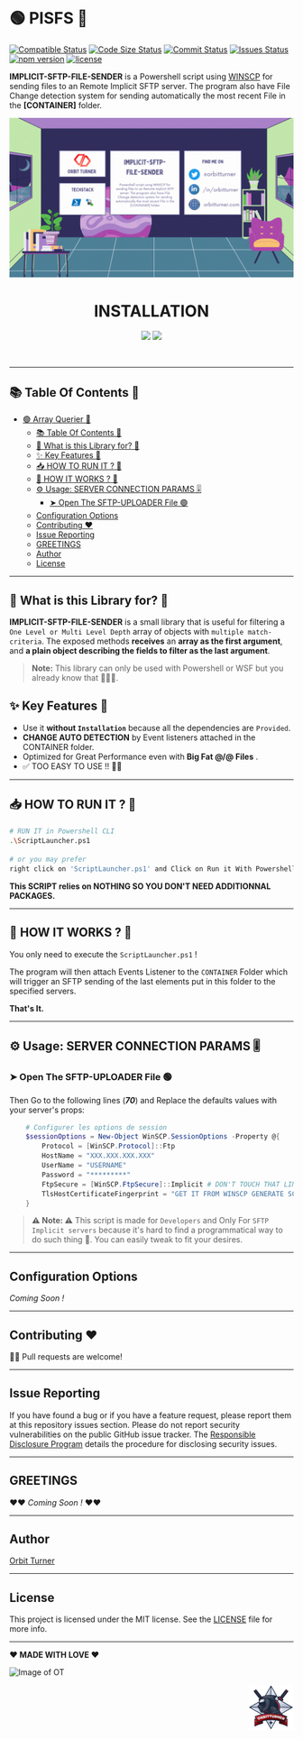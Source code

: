 # 🟢 PISFS 🔎
[![Compatible Status](https://img.shields.io/badge/works%20with-PS1-blue)](https://github.com/orbitturner/IMPLICIT-SFTP-FILE-SENDER)
[![Code Size Status](https://img.shields.io/github/languages/code-size/orbitturner/IMPLICIT-SFTP-FILE-SENDER)](https://github.com/orbitturner/IMPLICIT-SFTP-FILE-SENDER)
[![Commit Status](https://img.shields.io/github/commit-activity/m/orbitturner/IMPLICIT-SFTP-FILE-SENDER?color=red)](https://github.com/orbitturner/IMPLICIT-SFTP-FILE-SENDER)
[![Issues Status](https://img.shields.io/github/issues/orbitturner/IMPLICIT-SFTP-FILE-SENDER)](https://github.com/orbitturner/IMPLICIT-SFTP-FILE-SENDER)
[![npm version](https://img.shields.io/npm/v/IMPLICIT-SFTP-FILE-SENDER.svg)](https://github.com/orbitturner/IMPLICIT-SFTP-FILE-SENDER) [![license](https://img.shields.io/npm/l/IMPLICIT-SFTP-FILE-SENDER.svg)](https://github.com/orbitturner/IMPLICIT-SFTP-FILE-SENDER)

**IMPLICIT-SFTP-FILE-SENDER** is a Powershell script using [WINSCP](https://winscp.net/) for sending files to an Remote Implicit SFTP server. The program also have File Change detection system for sending automatically the most recent File in the **[CONTAINER]** folder.

<p align="center">
  <a href="http://orbitturner.com/"><img src="./.repo-assets/images/GITHUB REPOS COVER.gif" width="auto" alt="IMPLICIT-SFTP-FILE-SENDER COVER"/></a>
</p>


<h1 align="center">INSTALLATION</h1>
<p align="center">
<a href="https://github.com/orbitturner/IMPLICIT-SFTP-FILE-SENDER"><img src="https://img.shields.io/badge/DOWNLOAD-LATEST%20VERSION-lime?style=for-the-badge&logo=docusign&logoColor=lime"></a>
<a href="https://github.com/orbitturner/IMPLICIT-SFTP-FILE-SENDER/issues/new/choose"><img src="https://img.shields.io/badge/ISSUES-CREATE%20AN%20ISSUE-crimson?style=for-the-badge&logo=indeed&logoColor=CRIMSON"></a>
</p>
<br/>

___
## 📚 Table Of Contents 📑
- [🟢 Array Querier 🔎](#---array-querier---)
  * [📚 Table Of Contents 📑](#---table-of-contents---)
  * [💨 What is this Library for? 🤔](#---what-is-this-library-for----)
  * [✨ Key Features 🎯](#--key-features---)
  * [📥 HOW TO RUN IT ? 🔰](#---how-to-run-it-----)
  * [🤔 HOW IT WORKS ? 🤔](#---how-it-works-----)
  * [⚙ Usage: SERVER CONNECTION PARAMS 🎚](#--usage--server-connection-params---)
    + [➤ Open The SFTP-UPLOADER File 🟢](#--open-the-sftp-uploader-file---)
  * [Configuration Options](#configuration-options)
  * [Contributing ❤](#contributing--)
  * [Issue Reporting](#issue-reporting)
  * [GREETINGS](#greetings)
  * [Author](#author)
  * [License](#license)

___

## 💨 What is this Library for? 🤔

**IMPLICIT-SFTP-FILE-SENDER** is a small library that is useful for filtering a `One Level or Multi Level Depth` array of objects with `multiple match-criteria`. The exposed methods **receives** an **array as the first argument**, and **a plain object describing the fields to filter as the last argument**.


> **Note:** This library can only be used with Powershell or WSF but you already know that 🤦🏿‍♂️.



## ✨ Key Features 🎯

* Use it **without `Installation`**  because all the dependencies are `Provided`.
* **CHANGE AUTO DETECTION** by Event listeners attached in the CONTAINER folder.
* Optimized for Great Performance even with **Big Fat @/@ Files** .
* ✅ TOO EASY TO USE !! 🥳🥳

___

## 📥 HOW TO RUN IT ? 🔰

```bash
# RUN IT in Powershell CLI
.\ScriptLauncher.ps1

# or you may prefer
right click on 'ScriptLauncher.ps1' and Click on Run it With Powershell
```

**This SCRIPT relies on NOTHING SO YOU DON'T NEED ADDITIONNAL PACKAGES.**

___
## 🤔 HOW IT WORKS ? 🤔

You only need to execute the `ScriptLauncher.ps1` !

The program will then attach Events Listener to the `CONTAINER` Folder which will trigger an SFTP sending of the last elements put in this folder to the specified servers.


**That's It.**
___



## ⚙ Usage: SERVER CONNECTION PARAMS 🎚

### ➤ Open The SFTP-UPLOADER File 🟢

Then Go to the following lines (***70***) and Replace the defaults values with your server's props:

```powershell
    # Configurer les options de session
    $sessionOptions = New-Object WinSCP.SessionOptions -Property @{
        Protocol = [WinSCP.Protocol]::Ftp
        HostName = "XXX.XXX.XXX.XXX"
        UserName = "USERNAME"
        Password = "*********"
        FtpSecure = [WinSCP.FtpSecure]::Implicit # DON'T TOUCH THAT LINE.
        TlsHostCertificateFingerprint = "GET IT FROM WINSCP GENERATE SCRIPT PANEL"
    }
```
> **⚠ Note: ⚠** This script is made for `Developers` and Only For `SFTP Implicit servers` because it's hard to find a programmatical way to do such thing 🚨. You can easily tweak to fit your desires.

___
## Configuration Options

*Coming Soon !*
___
## Contributing ❤

👋🏾 Pull requests are welcome! 
___

## Issue Reporting

If you have found a bug or if you have a feature request, please report them at this repository issues section. Please do not report security vulnerabilities on the public GitHub issue tracker. The [Responsible Disclosure Program](mailto:support@orbitturner.com) details the procedure for disclosing security issues.
___

## GREETINGS
❤❤ *Coming Soon !* ❤❤

___
## Author

[Orbit Turner](https://orbitturner.com)

___
## License

This project is licensed under the MIT license. See the [LICENSE](LICENSE) file for more info.
______________________________________________________
**❤ MADE WITH LOVE ❤**

![Image of OT](https://raw.githubusercontent.com/orbitturner/orbitturner/master/LOGO-OT.png)

<img src="https://github.com/orbitturner/challenger/blob/master/images/OrbitTurner_Gaming_GitHubBadge.png?raw=true" align="right" />
